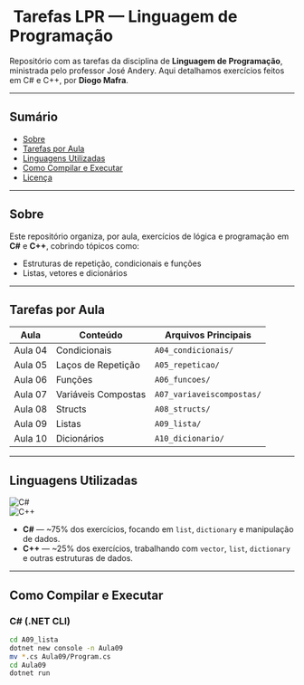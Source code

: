 # ​​ Tarefas LPR — Linguagem de Programação

Repositório com as tarefas da disciplina de **Linguagem de Programação**, ministrada pelo professor José Andery. 
Aqui detalhamos exercícios feitos em C# e C++, por **Diogo Mafra**.

---

##  Sumário

- [Sobre](#-sobre)  
- [Tarefas por Aula](#-tarefas-por-aula)  
- [Linguagens Utilizadas](#-linguagens-utilizadas)  
- [Como Compilar e Executar](#-como-compilar-e-executar)  
- [Licença](#-licença)  

---

##  Sobre

Este repositório organiza, por aula, exercícios de lógica e programação em **C#** e **C++**, cobrindo tópicos como:
- Estruturas de repetição, condicionais e funções  
- Listas, vetores e dicionários

---

##  Tarefas por Aula

| Aula | Conteúdo | Arquivos Principais |
|------|----------|---------------------|
| Aula 04 | Condicionais | `A04_condicionais/` |
| Aula 05 | Laços de Repetição | `A05_repeticao/` |
| Aula 06 | Funções | `A06_funcoes/` |
| Aula 07 | Variáveis Compostas | `A07_variaveiscompostas/` |
| Aula 08 | Structs | `A08_structs/` |
| Aula 09 | Listas | `A09_lista/` |
| Aula 10 | Dicionários | `A10_dicionario/` |

---

##  Linguagens Utilizadas

![C#](https://img.shields.io/badge/C%23-239120?style=for-the-badge&logo=c-sharp&logoColor=white)  
![C++](https://img.shields.io/badge/C++-00599C?style=for-the-badge&logo=cplusplus&logoColor=white)  

- **C#** — ~75% dos exercícios, focando em `list`, `dictionary` e manipulação de dados.  
- **C++** — ~25% dos exercícios, trabalhando com `vector`, `list`, `dictionary` e outras estruturas de dados.

---

##  Como Compilar e Executar

### C# (.NET CLI)

```bash
cd A09_lista
dotnet new console -n Aula09
mv *.cs Aula09/Program.cs
cd Aula09
dotnet run

